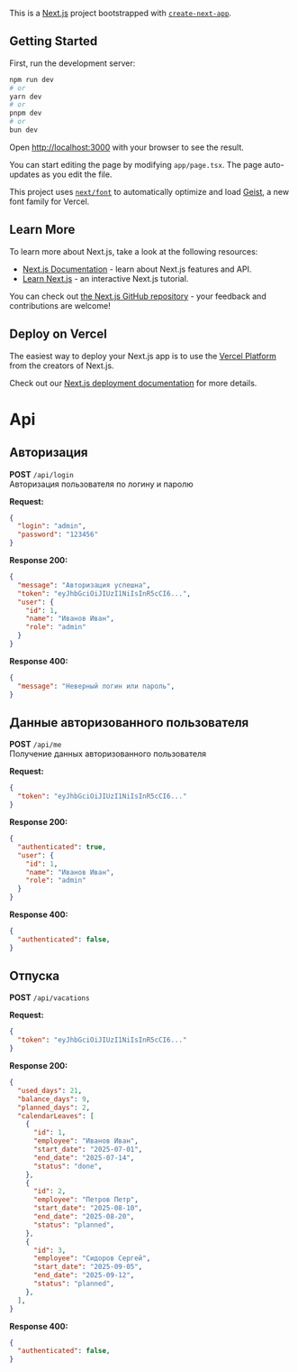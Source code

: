This is a [Next.js](https://nextjs.org) project bootstrapped with [`create-next-app`](https://nextjs.org/docs/app/api-reference/cli/create-next-app).

## Getting Started

First, run the development server:

```bash
npm run dev
# or
yarn dev
# or
pnpm dev
# or
bun dev
```

Open [http://localhost:3000](http://localhost:3000) with your browser to see the result.

You can start editing the page by modifying `app/page.tsx`. The page auto-updates as you edit the file.

This project uses [`next/font`](https://nextjs.org/docs/app/building-your-application/optimizing/fonts) to automatically optimize and load [Geist](https://vercel.com/font), a new font family for Vercel.

## Learn More

To learn more about Next.js, take a look at the following resources:

- [Next.js Documentation](https://nextjs.org/docs) - learn about Next.js features and API.
- [Learn Next.js](https://nextjs.org/learn) - an interactive Next.js tutorial.

You can check out [the Next.js GitHub repository](https://github.com/vercel/next.js) - your feedback and contributions are welcome!

## Deploy on Vercel

The easiest way to deploy your Next.js app is to use the [Vercel Platform](https://vercel.com/new?utm_medium=default-template&filter=next.js&utm_source=create-next-app&utm_campaign=create-next-app-readme) from the creators of Next.js.

Check out our [Next.js deployment documentation](https://nextjs.org/docs/app/building-your-application/deploying) for more details.

# Api
## Авторизация

**POST** `/api/login`  
Авторизация пользователя по логину и паролю

**Request:**
```json
{
  "login": "admin",
  "password": "123456"
}
```

**Response 200:**
```json
{
  "message": "Авторизация успешна",
  "token": "eyJhbGciOiJIUzI1NiIsInR5cCI6...",
  "user": {
    "id": 1,
    "name": "Иванов Иван",
    "role": "admin"
  }
}
```

**Response 400:**
```json
{
  "message": "Неверный логин или пароль",
}
```

## Данные авторизованного пользователя

**POST** `/api/me`  
Получение данных авторизованного пользователя

**Request:**
```json
{
  "token": "eyJhbGciOiJIUzI1NiIsInR5cCI6..."
}
```

**Response 200:**
```json
{
  "authenticated": true,
  "user": {
    "id": 1,
    "name": "Иванов Иван",
    "role": "admin"
  }
}
```

**Response 400:**
```json
{
  "authenticated": false,
}
```

## Отпуска

**POST** `/api/vacations`  

**Request:**
```json
{
  "token": "eyJhbGciOiJIUzI1NiIsInR5cCI6..."
}
```

**Response 200:**
```json
{
  "used_days": 21,
  "balance_days": 9,
  "planned_days": 2,
  "calendarLeaves": [
    {
      "id": 1,
      "employee": "Иванов Иван",
      "start_date": "2025-07-01",
      "end_date": "2025-07-14",
      "status": "done",
    },
    {
      "id": 2,
      "employee": "Петров Петр",
      "start_date": "2025-08-10",
      "end_date": "2025-08-20",
      "status": "planned",
    },
    {
      "id": 3,
      "employee": "Сидоров Сергей",
      "start_date": "2025-09-05",
      "end_date": "2025-09-12",
      "status": "planned",
    },
  ],
}
```

**Response 400:**
```json
{
  "authenticated": false,
}
```